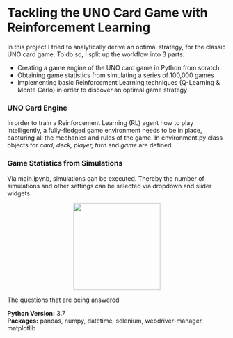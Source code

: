 # Tackling the UNO Card Game with Reinforcement Learning
In this project I tried to analytically derive an optimal strategy, for the classic UNO card game. To do so, I split up the workflow into 3 parts:
* Creating a game engine of the UNO card game in Python from scratch
* Obtaining game statistics from simulating a series of 100,000 games
* Implementing basic Reinforcement Learning techniques (Q-Learning & Monte Carlo) in order to discover an optimal game strategy

### UNO Card Engine
In order to train a Reinforcement Learning (RL) agent how to play intelligently, a fully-fledged game environment needs to be in place, capturing all the mechanics and rules of the game. In environment.py class objects for <i>card, deck, player, turn</i> and <i>game</i> are defined.

### Game Statistics from Simulations
Via main.ipynb, simulations can be executed. Thereby the number of simulations and other settings can be selected via dropdown and slider widgets.
<p align="center">
  <img src="https://github.com/bernhard-pfann/uno-card-game_rl/blob/main/assets/img/widgets.PNG" width="200">
</p>

The questions that are being answered 


**Python Version:** 3.7  
**Packages:** pandas, numpy, datetime, selenium, webdriver-manager, matplotlib



